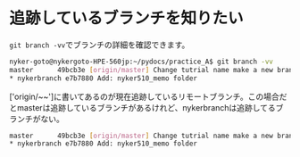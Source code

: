 # 追跡しているブランチを知りたい

`git branch -vv`でブランチの詳細を確認できます。

```bash
nyker-goto@nykergoto-HPE-560jp:~/pydocs/practice_A$ git branch -vv
master      49bcb3e [origin/master] Change tutrial name make a new branch and push a remote repositry tutrial
* nykerbranch e7b7880 Add: nyker510_memo folder
```

['origin/~~']に書いてあるのが現在追跡しているリモートブランチ。この場合だとmasterは追跡しているブランチがあるけれど、nykerbranchは追跡してるブランチがない。

```bash
master      49bcb3e [origin/master] Change tutrial name make a new branch and push a remote repositry tutrial
* nykerbranch e7b7880 Add: nyker510_memo folder
```
